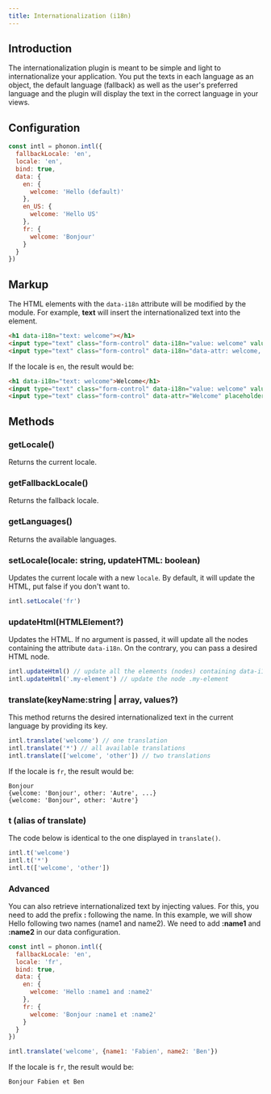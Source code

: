 ```yaml
---
title: Internationalization (i18n)
---
```


## Introduction

The internationalization plugin is meant to be simple and light to internationalize your application. You put the texts in each language as an object, the default language (fallback) as well as the user's preferred language and the plugin will display the text in the correct language in your views.

## Configuration

```js
const intl = phonon.intl({
  fallbackLocale: 'en',
  locale: 'en',
  bind: true,
  data: {
    en: {
      welcome: 'Hello (default)'
    },
    en_US: {
      welcome: 'Hello US'
    },
    fr: {
      welcome: 'Bonjour'
    }
  }
})
```

## Markup

The HTML elements with the `data-i18n` attribute will be modified by the module. For example, **text** will insert the internationalized text into the element.

```html
<h1 data-i18n="text: welcome"></h1>
<input type="text" class="form-control" data-i18n="value: welcome" value="">
<input type="text" class="form-control" data-i18n="data-attr: welcome, placeholder: welcome" value="">
```

If the locale is `en`, the result would be:

```html
<h1 data-i18n="text: welcome">Welcome</h1>
<input type="text" class="form-control" data-i18n="value: welcome" value="Welcome">
<input type="text" class="form-control" data-attr="Welcome" placeholder="Welcome" data-i18n="data-attr: welcome, placeholder: welcome" value="">
```

## Methods

### getLocale()

Returns the current locale.

### getFallbackLocale()

Returns the fallback locale.

### getLanguages()

Returns the available languages.

### setLocale(locale: string, updateHTML: boolean)

Updates the current locale with a new `locale`. By default, it will update the HTML,
put false if you don't want to.

```js
intl.setLocale('fr')
```

### updateHtml(HTMLElement?)

Updates the HTML. If no argument is passed, it will update all the nodes containing the attribute `data-i18n`.
On the contrary, you can pass a desired HTML node.

```js
intl.updateHtml() // update all the elements (nodes) containing data-i18n
intl.updateHtml('.my-element') // update the node .my-element
```

### translate(keyName:string | array, values?)

This method returns the desired internationalized text in the current language by providing its key.

```js
intl.translate('welcome') // one translation
intl.translate('*') // all available translations
intl.translate(['welcome', 'other']) // two translations
```

If the locale is `fr`, the result would be:

```
Bonjour
{welcome: 'Bonjour', other: 'Autre', ...}
{welcome: 'Bonjour', other: 'Autre'}
```

### t (alias of translate)

The code below is identical to the one displayed in `translate()`.

```js
intl.t('welcome')
intl.t('*')
intl.t(['welcome', 'other'])
```

### Advanced

You can also retrieve internationalized text by injecting values. For this, you need to add the prefix
**:** following the name.
In this example, we will show Hello following two names (name1 and name2).
We need to add **:name1** and **:name2** in our data configuration.

```js
const intl = phonon.intl({
  fallbackLocale: 'en',
  locale: 'fr',
  bind: true,
  data: {
    en: {
      welcome: 'Hello :name1 and :name2'
    },
    fr: {
      welcome: 'Bonjour :name1 et :name2'
    }
  }
})

intl.translate('welcome', {name1: 'Fabien', name2: 'Ben'})
```

If the locale is `fr`, the result would be:

```
Bonjour Fabien et Ben
```
